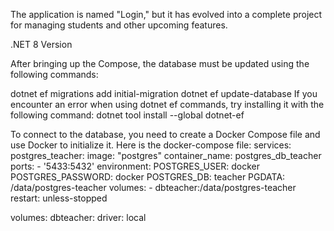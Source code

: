 The application is named "Login," but it has evolved into a complete project for managing students and other upcoming features.

.NET 8 Version

After bringing up the Compose, the database must be updated using the following commands:

dotnet ef migrations add initial-migration
dotnet ef update-database
If you encounter an error when using dotnet ef commands, try installing it with the following command:
dotnet tool install --global dotnet-ef

To connect to the database, you need to create a Docker Compose file and use Docker to initialize it. Here is the docker-compose file:
services:
  postgres_teacher:
    image: "postgres"
    container_name: postgres_db_teacher
    ports:
      - '5433:5432'
    environment:
        POSTGRES_USER: docker
      POSTGRES_PASSWORD: docker
      POSTGRES_DB: teacher
      PGDATA: /data/postgres-teacher
    volumes:
      - dbteacher:/data/postgres-teacher
    restart: unless-stopped

volumes:
  dbteacher:
    driver: local
